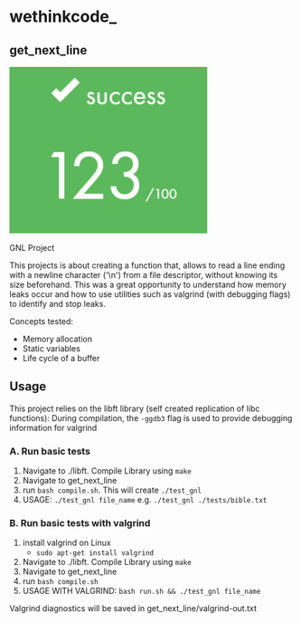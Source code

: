 # wethinkcode_

## get_next_line

<img src="resources/get_next_line-finalmark.png" width="350" />

GNL Project

This projects is about creating a function that, allows to read a line ending with a newline character ('\n') 
from a file descriptor, without knowing its size beforehand. This was a great opportunity to understand how memory
leaks occur and how to use utilities such as valgrind (with debugging flags) to identify and stop leaks.

Concepts tested:
- Memory allocation
- Static variables
- Life cycle of a buffer

## Usage

This project relies on the libft library (self created replication of libc functions):
During compilation, the `-ggdb3` flag is used to provide debugging information for valgrind 

### A. Run basic tests

1. Navigate to ./libft. Compile Library using `make`
2. Navigate to get_next_line
3. run `bash compile.sh`. This will create `./test_gnl` 
4. USAGE: `./test_gnl file_name` e.g. `./test_gnl ./tests/bible.txt`

### B. Run basic tests with valgrind

1. install valgrind on Linux
    - `sudo apt-get install valgrind`
2. Navigate to ./libft. Compile Library using `make`
3. Navigate to get_next_line
4. run `bash compile.sh`
4. USAGE WITH VALGRIND: `bash run.sh && ./test_gnl file_name` 

Valgrind diagnostics will be saved in get_next_line/valgrind-out.txt